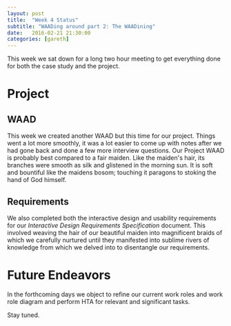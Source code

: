 ```yaml
---
layout: post
title:  "Week 4 Status"
subtitle: "WAADing around part 2: The WAADining"
date:   2016-02-21 21:30:00
categories: [gareth]
---
```


This week we sat down for a long two hour meeting to get everything done for both the case study and the project.

# Project

## WAAD
This week we created another WAAD but this time for our project. Things went a lot more smoothly, it was a lot easier to come up with notes after we had gone back and done a few more interview questions. Our Project WAAD is probably best compared to a fair maiden. Like the maiden's hair, its branches were smooth as silk and glistened in the morning sun. It is soft and bountiful like the maidens bosom; touching it paragons to stoking the hand of God himself.

## Requirements
We also completed both the interactive design and usability requirements for our _Interactive Design Requirements Specification_ document. This involved weaving the hair of our beautiful maiden into magnificent braids of which we carefully nurtured until they manifested into sublime rivers of knowledge from which we delved into to disentangle our requirements.

# Future Endeavors
In the forthcoming days we object to refine our current work roles and work role diagram and perform HTA for relevant and significant tasks.

Stay tuned.
